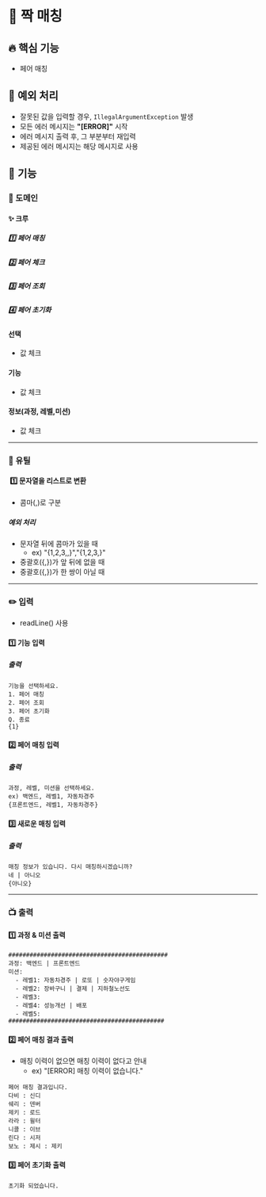 # 🚀 짝 매칭

## 🔥 핵심 기능
- 페어 매칭
## 🚧 예외 처리
- 잘못된 값을 입력할 경우, `IllegalArgumentException` 발생
- 모든 에러 메시지는 **"[ERROR]"** 시작
- 에러 메시지 출력 후, 그 부분부터 재입력
- 제공된 에러 메시지는 해당 메시지로 사용

## 📌 기능

### 🔆 도메인

#### ✨ 크루
##### 1️⃣ 페어 매칭
##### 2️⃣ 페어 체크
##### 3️⃣ 페어 조회
##### 4️⃣ 페어 초기화

#### 선택
- 값 체크
#### 기능
- 값 체크
#### 정보(과정, 레벨,미션)
- 값 체크

---

### 🔧 유틸
#### ️ 1️⃣ 문자열을 리스트로 변환
- 콤마(,)로 구분
##### 예외 처리
- 문자열 뒤에 콤마가 있을 때
  - ex) "{1,2,3,,}","{1,2,3,}"
- 중괄호({,})가 앞 뒤에 없을 때
- 중괄호({,})가 한 쌍이 아닐 때

---

### ✏️ 입력
- readLine() 사용
#### 1️⃣ 기능 입력
##### 출력
```
기능을 선택하세요.
1. 페어 매칭
2. 페어 조회
3. 페어 초기화
Q. 종료
{1}
```

#### 2️⃣ 페어 매칭 입력
##### 출력
```
과정, 레벨, 미션을 선택하세요.
ex) 백엔드, 레벨1, 자동차경주
{프론트엔드, 레벨1, 자동차경주}
```

#### 3️⃣ 새로운 매칭 입력
##### 출력
```
매칭 정보가 있습니다. 다시 매칭하시겠습니까?
네 | 아니오
{아니오}
```

---

### 📺 출력
#### 1️⃣ 과정 & 미션 출력
```
#############################################
과정: 백엔드 | 프론트엔드
미션:
  - 레벨1: 자동차경주 | 로또 | 숫자야구게임
  - 레벨2: 장바구니 | 결제 | 지하철노선도
  - 레벨3: 
  - 레벨4: 성능개선 | 배포
  - 레벨5: 
############################################
```
#### 2️⃣ 페어 매칭 결과 출력
- 매칭 이력이 없으면 매칭 이력이 없다고 안내
  - ex) "[ERROR] 매칭 이력이 없습니다."
```
페어 매칭 결과입니다.
다비 : 신디
쉐리 : 덴버
제키 : 로드
라라 : 윌터
니콜 : 이브
린다 : 시저
보노 : 제시 : 제키
```


#### 3️⃣ 페어 초기화 출력
```
초기화 되었습니다.
```

